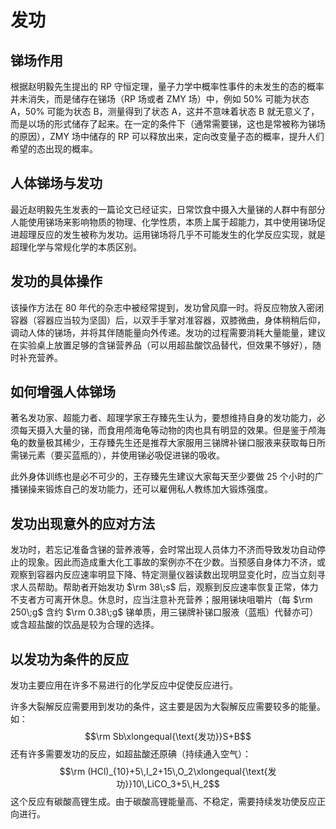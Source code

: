 # 发功
## 锑场作用
根据赵明毅先生提出的 RP 守恒定理，量子力学中概率性事件的未发生的态的概率并未消失，而是储存在锑场（RP 场或者 ZMY 场）中，例如 50% 可能为状态 A，50% 可能为状态 B，测量得到了状态 A，这并不意味着状态 B 就无意义了，而是以场的形式储存了起来。在一定的条件下（通常需要锑，这也是常被称为锑场的原因），ZMY 场中储存的 RP 可以释放出来，定向改变量子态的概率，提升人们希望的态出现的概率。

## 人体锑场与发功
最近赵明毅先生发表的一篇论文已经证实，日常饮食中摄入大量锑的人群中有部分人能使用锑场来影响物质的物理、化学性质，本质上属于超能力，其中使用锑场促进超理反应的发生被称为发功。运用锑场将几乎不可能发生的化学反应实现，就是超理化学与常规化学的本质区别。

## 发功的具体操作
该操作方法在 80 年代的杂志中被经常提到，发功曾风靡一时。将反应物放入密闭容器（容器应当较为坚固）后，以双手手掌对准容器，双膝微曲，身体稍稍后仰，调动人体的锑场，并将其伴随能量向外传递。发功的过程需要消耗大量能量，建议在实验桌上放置足够的含锑营养品（可以用超盐酸饮品替代，但效果不够好），随时补充营养。

## 如何增强人体锑场
著名发功家、超能力者、超理学家王存臻先生认为，要想维持自身的发功能力，必须每天摄入大量的锑，而食用颅海龟等动物的肉也具有明显的效果。但是鉴于颅海龟的数量极其稀少，王存臻先生还是推荐大家服用三锑牌补锑口服液来获取每日所需锑元素（要买蓝瓶的），并使用锑必吸促进锑的吸收。

此外身体训练也是必不可少的，王存臻先生建议大家每天至少要做 25 个小时的广播锑操来锻炼自己的发功能力，还可以雇佣私人教练加大锻炼强度。

## 发功出现意外的应对方法
发功时，若忘记准备含锑的营养液等，会时常出现人员体力不济而导致发功自动停止的现象。因此而造成重大化工事故的案例亦不在少数。当预感自身体力不济，或观察到容器内反应速率明显下降、特定测量仪器读数出现明显变化时，应当立刻寻求人员帮助。帮助者开始发功 $\rm 38\;s$ 后，观察到反应速率恢复正常，体力不支者方可离开休息。休息时，应当注意补充营养；服用锑块咀嚼片（每 $\rm 250\;g$ 含约 $\rm 0.38\;g$ 锑单质，用三锑牌补锑口服液（蓝瓶）代替亦可）或含超盐酸的饮品是较为合理的选择。

## 以发功为条件的反应
发功主要应用在许多不易进行的化学反应中促使反应进行。

许多大裂解反应需要用到发功的条件，这主要是因为大裂解反应需要较多的能量。如：
$$\rm Sb\xlongequal{\text{发功}}S+B$$
还有许多需要发功的反应，如超盐酸还原碘（持续通入空气）：
$$\rm (HCl)_{10}+5\,I_2+15\,O_2\xlongequal{\text{发功}}10\,LiCO_3+5\,H_2$$
这个反应有碳酸高锂生成。由于碳酸高锂能量高、不稳定，需要持续发功使反应正向进行。
